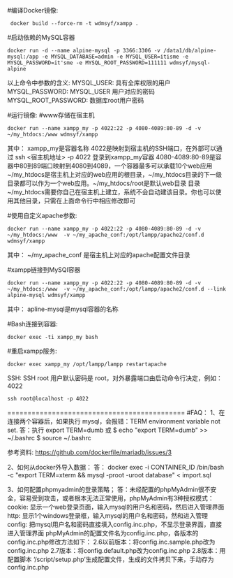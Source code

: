 #编译Docker镜像:
```
 docker build --force-rm -t wdmsyf/xampp .
```

#启动依赖的MySQL容器
```
docker run -d --name alpine-mysql -p 3366:3306 -v /data1/db/alpine-mysql:/app -e MYSQL_DATABASE=admin -e MYSQL_USER=itisme -e MYSQL_PASSWORD=it'sme -e MYSQL_ROOT_PASSWORD=111111 wdmsyf/mysql-alpine
```
以上命令中参数的含义:
MYSQL_USER: 具有全库权限的用户
MYSQL_PASSWORD: MYSQL_USER 用户对应的密码
MYSQL_ROOT_PASSWORD: 数据库root用户密码

#运行镜像:
#www存储在宿主机
```
docker run --name xampp_my -p 4022:22 -p 4080-4089:80-89 -d -v ~/my_htdocs:/www wdmsyf/xampp
```
其中：
xampp_my是容器名称
4022是映射到宿主机的SSH端口，在外部可以通过 ssh <宿主机地址> -p 4022 登录到xampp_my容器
4080-4089:80-89是容器中80到89端口映射到4080到4089，一个容器最多可以承载10个web应用
~/my_htdocs是宿主机上对应的web应用的根目录，~/my_htdocs目录的下一级目录都可以作为一个web应用。~/my_htdocs/root是默认web目录
目录~/my_htdocs需要你自己在宿主机上建立，系统不会自动建该目录。你也可以使用其他目录，只需在上面命令行中相应修改即可


#使用自定义apache参数:
```
docker run --name xampp_my -p 4022:22 -p 4080-4089:80-89 -d -v ~/my_htdocs:/www  -v ~/my_apache_conf:/opt/lampp/apache2/conf.d wdmsyf/xampp
```
其中：
~/my_apache_conf 是宿主机上对应的apache配置文件目录

#xampp链接到MySQl容器 
```
docker run --name xampp_my -p 4022:22 -p 4080-4089:80-89 -d -v ~/my_htdocs:/www  -v ~/my_apache_conf:/opt/lampp/apache2/conf.d --link alpine-mysql wdmsyf/xampp
```
其中：
apline-mysql是mysql容器的名称


#Bash连接到容器:
```
docker exec -ti xampp_my bash
```

#重启xampp服务:
```
docker exec xampp_my /opt/lampp/lampp restartapache
```

SSH:
SSH root 用户默认密码是 root，对外暴露端口由启动命令行决定，例如：4022
```
ssh root@localhost -p 4022
```


============================================
#FAQ：
1、在连接两个容器后，如果执行 mysql，会报错：TERM environment variable not set.
答：执行
export TERM=dumb
或
$ echo "export TERM=dumb" >> ~/.bashrc
$ source ~/.bashrc

参考资料:
https://github.com/dockerfile/mariadb/issues/3


2、如何从docker外导入数据：
答： docker exec -i CONTAINER_ID /bin/bash -c "export TERM=xterm && mysql -proot -uroot database" < import.sql


3、如何配置phpmyadmin的登录策略；
答：未经配置的phpMyAdmin很不安全，容易受到攻击，或者根本无法正常使用，phpMyAdmin有3种授权模式：
    cookie: 显示一个web登录页面，输入mysql的用户名和密码，然后进入管理界面
    http: 显示1个windows登录框，输入mysql的用户名和密码，然和进入管理
    config: 把mysql用户名和密码直接填入config.inc.php，不显示登录界面，直接进入管理界面
phpMyAdmin的配置文件名为config.inc.php，各版本的config.inc.php修改方法如下：
    2.6以前版本：将config.inc.sample.php改为 config.inc.php
    2.7版本：将config.default.php改为config.inc.php
    2.8版本：用配置脚本 ‘/script/setup.php’生成配置文件，生成的文件拷贝下来，手动存为config.inc.php


